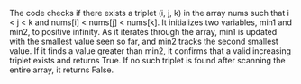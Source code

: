 
The code checks if there exists a triplet (i, j, k) in the array nums such that i < j < k and nums[i] < nums[j] < nums[k]. 
It initializes two variables, min1 and min2, to positive infinity. 
As it iterates through the array, min1 is updated with the smallest value seen so far, and min2 tracks the second smallest value. 
If it finds a value greater than min2, it confirms that a valid increasing triplet exists and returns True. 
If no such triplet is found after scanning the entire array, it returns False.
